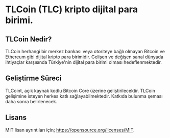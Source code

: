 TLCoin (TLC) kripto dijital para birimi.
=====================================
 

TLCoin Nedir?
----------------
TLCoin herhangi bir merkez bankası veya otoriteye bağlı olmayan Bitcoin ve Ethereum gibi dijital kripto para birimidir. 
Gelişen ve değişen sanal dünyada ihtiyaçlar karşısında Türkiye'nin dijital para birimi olması hedeflenmektedir. 

Geliştirme Süreci
-------------------
TLCoint, açık kaynak kodlu Bitcoin Core üzerine geliştirilecektir. TLCoin gelişimine isteyen herkes katlı sağlayabilmektedir. Katkıda bulunma şeması daha sonra belirlenecek. 
 
Lisans
-------
MIT lisan ayrıntıları için; https://opensource.org/licenses/MIT.
 
